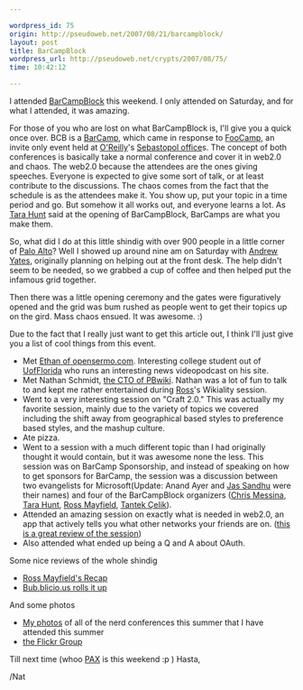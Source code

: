 ```yaml
---

wordpress_id: 75
origin: http://pseudoweb.net/2007/08/21/barcampblock/
layout: post
title: BarCampBlock
wordpress_url: http://pseudoweb.net/crypts/2007/08/75/
time: 10:42:12

---
```

I attended <a href="http://barcamp.org/BarCampBlock">BarCampBlock</a> this weekend. I only attended on Saturday, and for what I attended, it was amazing.

For those of you who are lost on what BarCampBlock is, I'll give you a quick once over. BCB is a <a href="http://barcamp.org">BarCamp</a>, which came in response to <a href="http://en.wikipedia.org/wiki/Foo_Camp">FooCamp</a>, an invite only event held at <a href="http://www.oreilly.com/">O'Reilly</a>'s <a href="http://www.oreilly.com/oreilly/seb_directions.csp">Sebastopol office</a>s. The concept of both conferences is basically take a normal conference and cover it in web2.0 and chaos. The web2.0 because the attendees are the ones giving speeches. Everyone is expected to give some sort of talk, or at least contribute to the discussions. The chaos comes from the fact that the schedule is as the attendees make it. You show up, put your topic in a time period and go. But somehow it all works out, and everyone learns a lot. As <a href="http://www.horsepigcow.com/">Tara Hunt</a> said at the opening of BarCampBlock, BarCamps are what you make them.

So, what did I do at this little shindig with over 900 people in a little corner of <a href="http://www.city.palo-alto.ca.us/">Palo Alto</a>? Well I showed up around nine am on Saturday with <a href="http://drewyates.net/">Andrew Yates</a>, originally planning on helping out at the front desk. The help didn't seem to be needed, so we grabbed a cup of coffee and then helped put the infamous grid together.

Then there was a little opening ceremony and the gates were figuratively opened and the grid was bum rushed as people went to get their topics up on the gird. Mass chaos ensued. It was awesome. :)<!--more-->

Due to the fact that I really just want to get this article out, I think I'll just give you a list of cool things from this event.
<ul>
	<li>Met <a href="http://opensermo.com">Ethan of opensermo.com</a>. Interesting college student out of <a href="http://www.ufl.edu/">UofFlorida</a> who runs an interesting news videopodcast on his site.</li>
	<li>Met Nathan Schmidt, <a href="http://pbwiki.com/team.php">the CTO of PBwiki</a>. Nathan was a lot of fun to talk to and kept me rather entertained during <a href="http://ross.typepad.com">Ross</a>'s Wikiality session.</li>
	<li>Went to a very interesting session on "Craft 2.0." This was actually my favorite session, mainly due to the variety of topics we covered including the shift away from geographical based styles to preference based styles, and the mashup culture.</li>
	<li>Ate pizza.</li>
	<li>Went to a session with a much different topic than I had originally thought it would contain, but it was awesome none the less. This session was on BarCamp Sponsorship, and instead of speaking on how to get sponsors for BarCamp, the session was a discussion between two evangelists for Microsoft(Update: Anand Ayer and <a href="http://www.microsoft.com/communities/bios/Detail.aspx?ID=146&amp;productID=P-1R1L4&amp;pagesize=8&amp;pagination=true&amp;pageNumber=4">Jas Sandhu</a> were their names) and four of the BarCampBlock organizers (<a href="http://factoryjoe.com/blog/">Chris Messina</a>, <a href="http://www.horsepigcow.com/">Tara Hunt</a>, <a href="http://ross.typepad.com/blog/">Ross Mayfield</a>,  <a href="http://tantek.com/">Tantek Çelik</a>).</li>
	<li>Attended an  amazing session on exactly what is needed  in web2.0, an app that actively tells you what other networks your friends are on. (<a href="http://www.andrewmager.com/2007/08/19/understanding-social-network-portability/">this is a great review of the session</a>)</li>
	<li>Also attended what ended up being a Q and A about OAuth.</li>
</ul>
Some nice reviews of the whole shindig
<ul>
	<li><a href="http://ross.typepad.com/blog/2007/08/barcampblock-le.html">Ross Mayfield's Recap</a></li>
	<li><a href="http://bub.blicio.us/?p=344">Bub.blicio.us rolls it up</a></li>
</ul>
And some photos
<ul>
	<li><a href="http://flickr.com/photos/icco/sets/72157601571597292/">My photos</a> of all of the nerd conferences this summer that I have attended this summer</li>
	<li><a href="http://flickr.com/groups/barcampblock/pool/">the Flickr Group
</a></li>
</ul>
Till next time (whoo <a href="http://www.pennyarcadeexpo.com/">PAX</a> is this weekend :p ) Hasta,

/Nat
